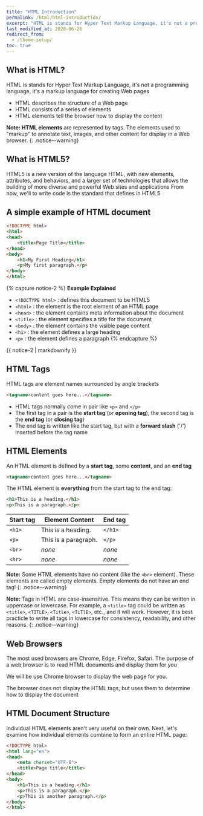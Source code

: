 ```yaml
---
title: "HTML Introduction"
permalink: /html/html-introduction/
excerpt: "HTML is stands for Hyper Text Markup Language, it's not a programming language, it's a markup language for creating Web pages..."
last_modified_at: 2020-06-26
redirect_from:
  - /theme-setup/
toc: true
---
```




## What is HTML?

HTML is stands for Hyper Text Markup Language, it's not a programming language, it's a markup language for creating Web pages
- HTML describes the structure of a Web page
- HTML consists of a series of elements
- HTML elements tell the browser how to display the content

**Note: HTML elements** are represented by tags. The elements used to "markup" to annotate text, images, and other content for display in a Web browser.
{: .notice--warning}

## What is HTML5?

HTML5 is a new version of the language HTML, with new elements, attributes, and behaviors, and a larger set of technologies that allows the building of more diverse and powerful Web sites and applications
From now, we'll to write code is the standard that defines in HTML5

## A simple example of HTML document

```html
<!DOCTYPE html>
<html>
<head>
	<title>Page Title</title>
</head>
<body>
	<h1>My First Heading</h1>
	<p>My first paragraph.</p>
</body>
</html>
```

{% capture notice-2 %}
**Example Explained**
* `<!DOCTYPE html>` : defines this document to be HTML5
* `<html>` : the element is the root element of an HTML page
* `<head>` : the element contains meta information about the document
* `<title>` : the element specifies a title for the document
* `<body>` : the element contains the visible page content
* `<h1>` : the element defines a large heading
* `<p>` : the element defines a paragraph
{% endcapture %}

<div class="notice">
	{{ notice-2 | markdownify }}
</div>

## HTML Tags

HTML tags are element names surrounded by angle brackets
```html
<tagname>content goes here...</tagname>
```

- HTML tags normally come in pair like `<p>` and `</p>`
- The first tag in a pair is the **start tag** (or **opening tag**), the second tag is the **end tag** (or **closing tag**)
- The end tag is written like the start tag, but with a **forward slash** ('/') inserted before the tag name

## HTML Elements

An HTML element is defined by a **start tag**, some **content**, and an **end tag**
```html
<tagname>content goes here...</tagname>
```

The HTML element is **everything** from the start tag to the end tag:
```html
<h1>This is a heading.</h1>
<p>This is a paragraph.</p>
```

| Start tag | Element Content      | End tag |
| --------         | ------------- | ------- |
| `<h1>`    | This is a heading.   | `</h1>` |
| `<p>`     | This is a paragraph. | `</p>`  |
| `<br>`    | *none*               | *none*  |
| `<hr>`    | *none*               | *none*  |

**Note:** Some HTML elements have no content (like the `<br>` element). These elements are called empty elements. Empty elements do not have an end tag!
{: .notice--warning}

**Note:** Tags in HTML are case-insensitive. This means they can be written in uppercase or lowercase.
For example, a `<title>` tag could be written as `<title>`, `<TITLE>`, `<Title>`, `<TiTlE>`, etc., 
and it will work. However, it is best practicle to write all tags in lowercase for consistency, readability, and other reasons.
{: .notice--warning}

## Web Browsers

The most used browsers are Chrome, Edge, Firefox, Safari. The purpose of a web browser is to read HTML documents and display them for you

We will be use Chrome browser to display the web page for you.

The browser does not display the HTML tags, but uses them to determine how to display the document

## HTML Document Structure

Individual HTML elements aren't very useful on their own. Next, let's examine how individual elements 
combine to form an entire HTML page:

```html
<!DOCTYPE html>
<html lang="en">
<head>
	<meta charset="UTF-8">
	<title>Page title</title>
</head>
<body>
	<h1>This is a heading.</h1>
	<p>This is a paragraph.</p>
	<p>This is another paragraph.</p>
</body>
</html>
```